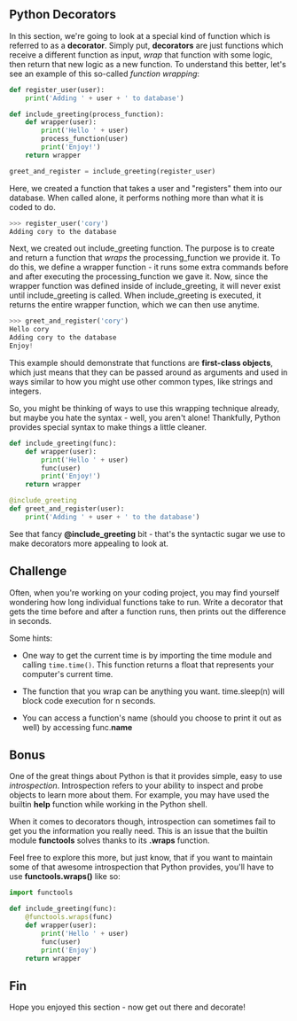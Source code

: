## Python Decorators #

In this section, we're going to look at a special kind of function which is referred to as a **decorator**. Simply put, **decorators** are just functions which receive a different function as input, *wrap* that function with some logic, then return that new logic as a new function. To understand this better, let's see an example of this so-called *function wrapping*:

```python
def register_user(user):
    print('Adding ' + user + ' to database')

def include_greeting(process_function):
    def wrapper(user):
        print('Hello ' + user)
        process_function(user)
        print('Enjoy!')
    return wrapper

greet_and_register = include_greeting(register_user)
```

Here, we created a function that takes a user and "registers" them into our database. When called alone, it performs nothing more than what it is coded to do.

```python
>>> register_user('cory')
Adding cory to the database
```

Next, we created out include_greeting function. The purpose is to create and return a function that *wraps* the processing_function we provide it. To do this, we define a wrapper function - it runs some extra commands before and after executing the processing_function we gave it. Now, since the wrapper function was defined inside of include_greeting, it will never exist until include_greeting is called. When include_greeting is executed, it returns the entire wrapper function, which we can then use anytime.

```python
>>> greet_and_register('cory')
Hello cory
Adding cory to the database
Enjoy!
```

This example should demonstrate that functions are **first-class objects**, which just means that they can be passed around as arguments and used in ways similar to how you might use other common types, like strings and integers.

So, you might be thinking of ways to use this wrapping technique already, but maybe you hate the syntax - well, you aren't alone! Thankfully, Python provides special syntax to make things a little cleaner.

```python
def include_greeting(func):
    def wrapper(user):
        print('Hello ' + user)
        func(user)
        print('Enjoy!')
    return wrapper

@include_greeting
def greet_and_register(user):
    print('Adding ' + user + ' to the database')
```

See that fancy **@include_greeting** bit - that's the syntactic sugar we use to make decorators more appealing to look at.

## Challenge #

Often, when you're working on your coding project, you may find yourself wondering how long individual functions take to run. Write a decorator that gets the time before and after a function runs, then prints out the difference in seconds.

Some hints:

- One way to get the current time is by importing the time module and calling ```time.time()```. This function returns a float that represents your computer's current time.

- The function that you wrap can be anything you want. time.sleep(n) will block code execution for n seconds.

- You can access a function's name (should you choose to print it out as well) by accessing func.__name__

## Bonus #

One of the great things about Python is that it provides simple, easy to use *introspection*. Introspection refers to your ability to inspect and probe objects to learn more about them. For example, you may have used the builtin **help** function while working in the Python shell.

When it comes to decorators though, introspection can sometimes fail to get you the information you really need. This is an issue that the builtin module **functools** solves thanks to its **.wraps** function.

Feel free to explore this more, but just know, that if you want to maintain some of that awesome introspection that Python provides, you'll have to use **functools.wraps()** like so:

```python
import functools

def include_greeting(func):
    @functools.wraps(func)
    def wrapper(user):
        print('Hello ' + user)
        func(user)
        print('Enjoy')
    return wrapper
```

## Fin #

Hope you enjoyed this section - now get out there and decorate!

